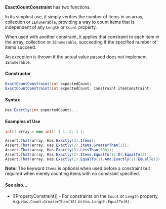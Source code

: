 **ExactCountConstraint** has two functions. 

In its simplest use, it simply verifies the number of items in an array, collection or `IEnumerable`, providing a way to count items that is independent of any `Length` or `Count` property.

When used with another constraint, it applies that constraint to each item in the array, collection or  `IEnumerable`, succeeding if the specified number of items succeed. 

An exception is thrown if the actual value passed does not implement `IEnumerable`.

#### Constructor

```csharp
ExactCountConstraint(int expectedCount)
ExactCountConstraint(int expectedCount, Constraint itemConstraint)
```

#### Syntax

```csharp
Has.Exactly(int expectedCount)...
```

#### Examples of Use

```csharp
int[] array = new int[] { 1, 2, 3 };

Assert.That(array, Has.Exactly(3).Items);
Assert.That(array, Has.Exactly(2).Items.GreaterThan(1));
Assert.That(array, Has.Exactly(3).LessThan(100));
Assert.That(array, Has.Exactly(2).Items.EqualTo(1).Or.EqualTo(3));
Assert.That(array, Has.Exactly(1).EqualTo(1).And.Exactly(1).EqualTo(3));
```

**Note:** The keyword `Items` is optional when used before a constraint but required when  merely counting items with no constraint specified.

#### See also...
 * [[PropertyConstraint]] - For constraints on the `Count` or `Length` property, e.g. `Has.Count.GreaterThan(10)` or `Has.Length.EqualTo(6)`.